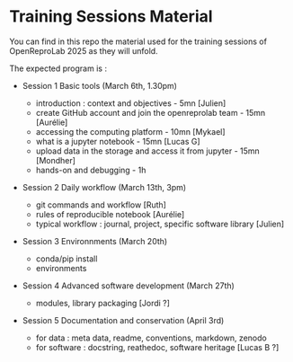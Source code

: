 # Training Sessions Material


You can find in this repo the material used for the training sessions of OpenReproLab 2025 as they will unfold.

The expected program is :

- Session 1 Basic tools (March 6th, 1.30pm)
  - introduction : context and objectives - 5mn [Julien]
  - create GitHub account and join the openreprolab team - 15mn [Aurélie]
  - accessing the computing platform - 10mn [Mykael]
  - what is a jupyter notebook - 15mn [Lucas G]
  - upload data in the storage and access it from jupyter - 15mn [Mondher]
  - hands-on and debugging - 1h 

- Session 2 Daily workflow (March 13th, 3pm)
  - git commands and workflow [Ruth]
  - rules of reproducible notebook [Aurélie]
  - typical workflow : journal, project, specific software library [Julien]
 
 
- Session 3 Environnments (March 20th)
  - conda/pip install
  - environments
 
- Session 4 Advanced software development (March 27th)
  - modules, library packaging [Jordi ?]

- Session 5 Documentation and conservation (April 3rd)
  - for data : meta data, readme, conventions, markdown, zenodo
  - for software : docstring, reathedoc, software heritage [Lucas B ?]

